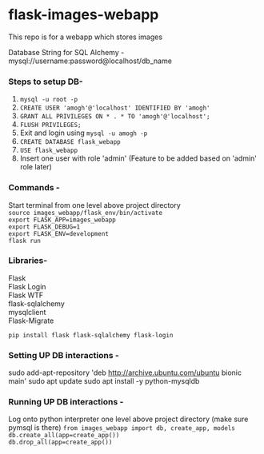 # flask-images-webapp
This repo is for a webapp which stores images

Database String for SQL Alchemy - mysql://username:password@localhost/db_name

### Steps to setup DB-
1. `mysql -u root -p`
2. `CREATE USER 'amogh'@'localhost' IDENTIFIED BY 'amogh'`
3. `GRANT ALL PRIVILEGES ON * . * TO 'amogh'@'localhost';`
4. `FLUSH PRIVILEGES;`
5. Exit and login using `mysql -u amogh -p`
6. `CREATE DATABASE flask_webapp`
7. `USE flask_webapp`
8. Insert one user with role 'admin' (Feature to be added based on 'admin' role later)

### Commands -
Start terminal from one level above project directory <br>
`source images_webapp/flask_env/bin/activate` <br>
`export FLASK_APP=images_webapp` <br>
`export FLASK_DEBUG=1` <br>
`export FLASK_ENV=development` <br>
`flask run` <br>

### Libraries-
Flask <br>
Flask Login <br>
Flask WTF <br>
flask-sqlalchemy <br>
mysqlclient <br>
Flask-Migrate <br>

`pip install flask flask-sqlalchemy flask-login`

### Setting UP DB interactions - 
sudo add-apt-repository 'deb http://archive.ubuntu.com/ubuntu bionic main'
sudo apt update
sudo apt install -y python-mysqldb

### Running UP DB interactions - 
Log onto python interpreter one level above project directory (make sure pymsql is there)
`from images_webapp import db, create_app, models` <br>
`db.create_all(app=create_app())` <br>
`db.drop_all(app=create_app())` <br>

